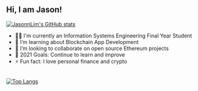 ## Hi, I am Jason!

[![JasonnLim's GitHub stats](https://github-readme-stats.vercel.app/api?username=JasonnLim&show_icons=true&theme=radical)](https://github.com/JasonnLim/github-readme-stats)

- 👨‍🎓 I'm currently an Information Systems Engineering Final Year Student
- 🌱 I’m learning about Blockchain App Development
- 👯 I’m looking to collaborate on open source Ethereum projects
- 🥅 2021 Goals: Continue to learn and improve
- ⚡ Fun fact: I love personal finance and crypto
  <br />
  <br />

[![Top Langs](https://github-readme-stats.vercel.app/api/top-langs/?username=JasonnLim&layout=compact&theme=radical)](https://github.com/JasonnLim/github-readme-stats)
